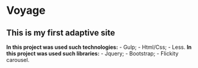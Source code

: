 # Voyage #
## This is my first adaptive site  ##
**In this project was used such technologies:**
	- Gulp;
	- Html/Css;
	- Less.
**In this project was used such libraries:**
	- Jquery;
	- Bootstrap;
	- Flickity carousel.
